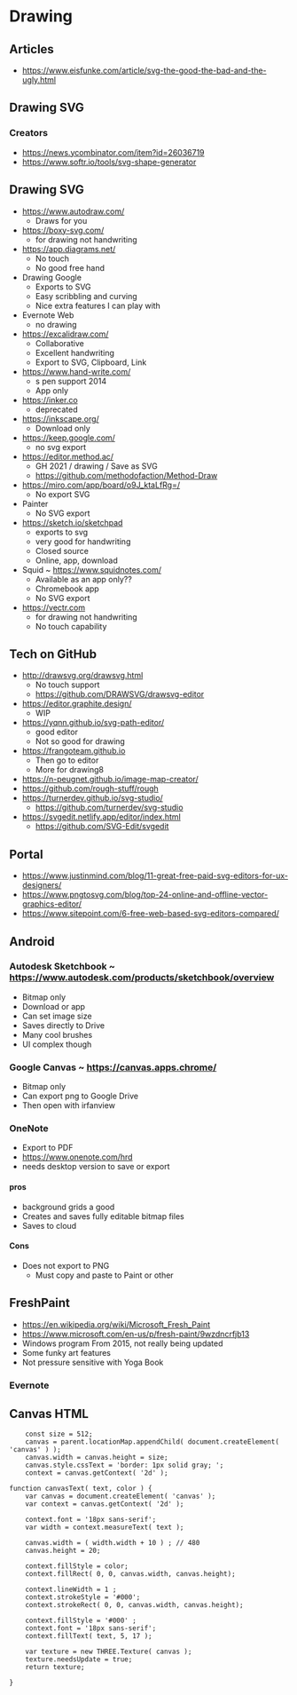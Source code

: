 # Drawing

## Articles

* https://www.eisfunke.com/article/svg-the-good-the-bad-and-the-ugly.html

## Drawing SVG

### Creators

* https://news.ycombinator.com/item?id=26036719
* https://www.softr.io/tools/svg-shape-generator


## Drawing SVG

* https://www.autodraw.com/
	* Draws for you
* https://boxy-svg.com/
	* for drawing not handwriting
* https://app.diagrams.net/
	* No touch
	* No good free hand
* Drawing Google
	* Exports to SVG
	* Easy scribbling and curving
	* Nice extra features I can play with
* Evernote Web
	* no drawing
* https://excalidraw.com/
	* Collaborative
	* Excellent handwriting
	* Export to SVG, Clipboard, Link
* https://www.hand-write.com/
	* s pen support 2014
	* App only
* https://inker.co
	* deprecated
* https://inkscape.org/
	* Download only
* https://keep.google.com/
	* no svg export
* https://editor.method.ac/
	* GH 2021 / drawing / Save as SVG
	* https://github.com/methodofaction/Method-Draw
* https://miro.com/app/board/o9J_ktaLfRg=/
	* No export SVG
* Painter
	* No SVG export
* https://sketch.io/sketchpad
	* exports to svg
	* very good for handwriting
	* Closed source
	* Online, app, download
* Squid ~ https://www.squidnotes.com/
	* Available as an app only??
	* Chromebook app
	* No SVG export
* https://vectr.com
	* for drawing not handwriting
	* No touch capability



## Tech on GitHub

* http://drawsvg.org/drawsvg.html
	* No touch support
	* https://github.com/DRAWSVG/drawsvg-editor
* https://editor.graphite.design/
	* WIP
* https://yqnn.github.io/svg-path-editor/
	* good editor
	* Not so good for drawing
* https://frangoteam.github.io
	* Then go to editor
	* More for drawing8
* https://n-peugnet.github.io/image-map-creator/
* https://github.com/rough-stuff/rough
* https://turnerdev.github.io/svg-studio/
	* https://github.com/turnerdev/svg-studio
* https://svgedit.netlify.app/editor/index.html
	* https://github.com/SVG-Edit/svgedit


## Portal

* https://www.justinmind.com/blog/11-great-free-paid-svg-editors-for-ux-designers/
* https://www.pngtosvg.com/blog/top-24-online-and-offline-vector-graphics-editor/
* https://www.sitepoint.com/6-free-web-based-svg-editors-compared/


## Android

### Autodesk Sketchbook ~ https://www.autodesk.com/products/sketchbook/overview

* Bitmap only
* Download or app
* Can set image size
* Saves directly to Drive
* Many cool brushes
* UI complex though

### Google Canvas ~ https://canvas.apps.chrome/

* Bitmap only
* Can export png to Google Drive
* Then open with irfanview

### OneNote

* Export to PDF
* https://www.onenote.com/hrd
* needs desktop version to save or export

#### pros

* background grids a good
* Creates and saves fully editable bitmap files
* Saves to cloud

#### Cons

* Does not export to PNG
	* Must copy and paste to Paint or other

## FreshPaint

* https://en.wikipedia.org/wiki/Microsoft_Fresh_Paint
* https://www.microsoft.com/en-us/p/fresh-paint/9wzdncrfjb13
* Windows program From 2015, not really being updated
* Some funky art features
* Not pressure sensitive with Yoga Book


### Evernote


## Canvas HTML


		const size = 512;
		canvas = parent.locationMap.appendChild( document.createElement( 'canvas' ) );
		canvas.width = canvas.height = size;
		canvas.style.cssText = 'border: 1px solid gray; ';
		context = canvas.getContext( '2d' );

	function canvasText( text, color ) {
		var canvas = document.createElement( 'canvas' );
		var context = canvas.getContext( '2d' );

		context.font = '18px sans-serif';
		var width = context.measureText( text );

		canvas.width = ( width.width + 10 ) ; // 480
		canvas.height = 20;

		context.fillStyle = color;
		context.fillRect( 0, 0, canvas.width, canvas.height);

		context.lineWidth = 1 ;
		context.strokeStyle = '#000';
		context.strokeRect( 0, 0, canvas.width, canvas.height);

		context.fillStyle = '#000' ;
		context.font = '18px sans-serif';
		context.fillText( text, 5, 17 );

		var texture = new THREE.Texture( canvas );
		texture.needsUpdate = true;
		return texture;

	}
